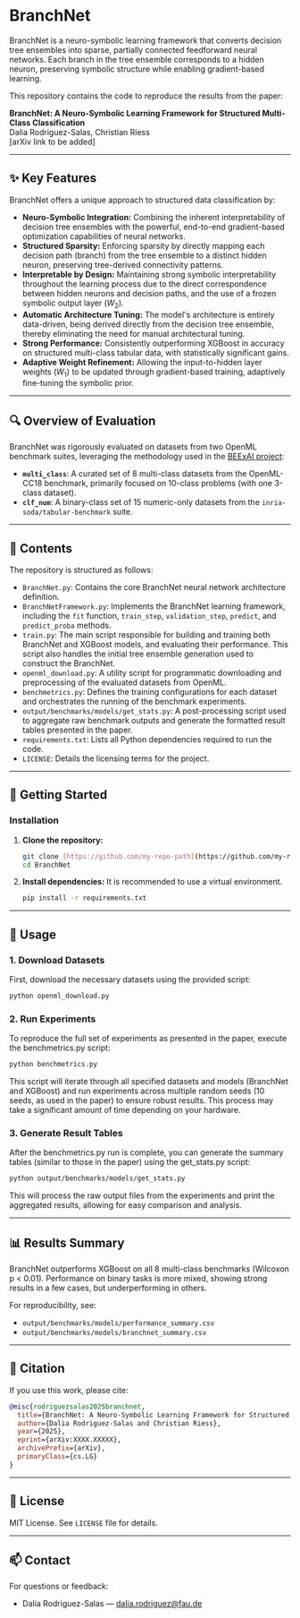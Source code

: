 # BranchNet

BranchNet is a neuro-symbolic learning framework that converts decision tree ensembles into sparse, partially connected feedforward neural networks. Each branch in the tree ensemble corresponds to a hidden neuron, preserving symbolic structure while enabling gradient-based learning.

This repository contains the code to reproduce the results from the paper:

**BranchNet: A Neuro-Symbolic Learning Framework for Structured Multi-Class Classification**\
Dalia Rodriguez-Salas, Christian Riess\
[arXiv link to be added]

---

## ✨ Key Features

BranchNet offers a unique approach to structured data classification by:

* **Neuro-Symbolic Integration:** Combining the inherent interpretability of decision tree ensembles with the powerful, end-to-end gradient-based optimization capabilities of neural networks.
* **Structured Sparsity:** Enforcing sparsity by directly mapping each decision path (branch) from the tree ensemble to a distinct hidden neuron, preserving tree-derived connectivity patterns.
* **Interpretable by Design:** Maintaining strong symbolic interpretability throughout the learning process due to the direct correspondence between hidden neurons and decision paths, and the use of a frozen symbolic output layer ($W_2$).
* **Automatic Architecture Tuning:** The model's architecture is entirely data-driven, being derived directly from the decision tree ensemble, thereby eliminating the need for manual architectural tuning.
* **Strong Performance:** Consistently outperforming XGBoost in accuracy on structured multi-class tabular data, with statistically significant gains.
* **Adaptive Weight Refinement:** Allowing the input-to-hidden layer weights ($W_1$) to be updated through gradient-based training, adaptively fine-tuning the symbolic prior.

---

## 🔍 Overview of Evaluation

BranchNet was rigorously evaluated on datasets from two OpenML benchmark suites, leveraging the methodology used in the [BEExAI project](https://github.com/SquareResearchCenter-AI/BEExAI):

* **`multi_class`**: A curated set of 8 multi-class datasets from the OpenML-CC18 benchmark, primarily focused on 10-class problems (with one 3-class dataset).
* **`clf_num`**: A binary-class set of 15 numeric-only datasets from the `inria-soda/tabular-benchmark` suite.

---

## 📂 Contents

The repository is structured as follows:

* `BranchNet.py`: Contains the core BranchNet neural network architecture definition.
* `BranchNetFramework.py`: Implements the BranchNet learning framework, including the `fit` function, `train_step`, `validation_step`, `predict`, and `predict_proba` methods.
* `train.py`: The main script responsible for building and training both BranchNet and XGBoost models, and evaluating their performance. This script also handles the initial tree ensemble generation used to construct the BranchNet.
* `openml_download.py`: A utility script for programmatic downloading and preprocessing of the evaluated datasets from OpenML.
* `benchmetrics.py`: Defines the training configurations for each dataset and orchestrates the running of the benchmark experiments.
* `output/benchmarks/models/get_stats.py`: A post-processing script used to aggregate raw benchmark outputs and generate the formatted result tables presented in the paper.
* `requirements.txt`: Lists all Python dependencies required to run the code.
* `LICENSE`: Details the licensing terms for the project.

---

## 🚀 Getting Started

### Installation

1.  **Clone the repository:**
    ```bash
    git clone [https://github.com/my-repo-path](https://github.com/my-repo-path) # Replace with your actual repository URL
    cd BranchNet
    ```
2.  **Install dependencies:**
    It is recommended to use a virtual environment.
    ```bash
    pip install -r requirements.txt
    ```

---

## 🏃 Usage

### 1. Download Datasets

First, download the necessary datasets using the provided script:

```bash
python openml_download.py
```
### 2. Run Experiments

To reproduce the full set of experiments as presented in the paper, execute the benchmetrics.py script:

```bash
python benchmetrics.py
```
This script will iterate through all specified datasets and models (BranchNet and XGBoost) and run experiments across multiple random seeds (10 seeds, as used in the paper) to ensure robust results. This process may take a significant amount of time depending on your hardware.

### 3. Generate Result Tables

After the benchmetrics.py run is complete, you can generate the summary tables (similar to those in the paper) using the get_stats.py script:

```bash
python output/benchmarks/models/get_stats.py
```
This will process the raw output files from the experiments and print the aggregated results, allowing for easy comparison and analysis.

---

## 📊 Results Summary

BranchNet outperforms XGBoost on all 8 multi-class benchmarks (Wilcoxon p < 0.01). Performance on binary tasks is more mixed, showing strong results in a few cases, but underperforming in others.

For reproducibility, see:

- `output/benchmarks/models/performance_summary.csv`
- `output/benchmarks/models/branchnet_summary.csv`

---

## 📘 Citation

If you use this work, please cite:

```bibtex
@misc{rodriguezsalas2025branchnet,
  title={BranchNet: A Neuro-Symbolic Learning Framework for Structured Multi-Class Classification},
  author={Dalia Rodriguez-Salas and Christian Riess},
  year={2025},
  eprint={arXiv:XXXX.XXXXX},
  archivePrefix={arXiv},
  primaryClass={cs.LG}
}
```

---

## 🔧 License

MIT License. See `LICENSE` file for details.

---

## 📫 Contact

For questions or feedback:

- Dalia Rodriguez-Salas — [dalia.rodriguez@fau.de](mailto\:dalia.rodriguez@fau.de)
